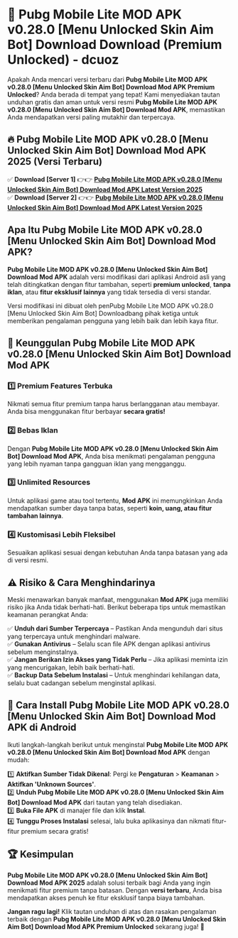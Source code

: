 # 🎯 Pubg Mobile Lite MOD APK v0.28.0 [Menu Unlocked Skin Aim Bot] Download  Download (Premium Unlocked) -  dcuoz

Apakah Anda mencari versi terbaru dari **Pubg Mobile Lite MOD APK v0.28.0 [Menu Unlocked Skin Aim Bot] Download Mod APK Premium Unlocked**? Anda berada di tempat yang tepat! Kami menyediakan tautan unduhan gratis dan aman untuk versi resmi **Pubg Mobile Lite MOD APK v0.28.0 [Menu Unlocked Skin Aim Bot] Download Mod APK**, memastikan Anda mendapatkan versi paling mutakhir dan terpercaya.

## 🔥 Pubg Mobile Lite MOD APK v0.28.0 [Menu Unlocked Skin Aim Bot] Download Mod APK 2025 (Versi Terbaru)

✅ **Download [Server 1]** 👉👉 [**Pubg Mobile Lite MOD APK v0.28.0 [Menu Unlocked Skin Aim Bot] Download Mod APK Latest Version 2025**](https://momento.my/?title=Pubg_Mobile_Lite_MOD_APK_v0.28.0_[Menu_Unlocked_Skin_Aim_Bot]_Download)  
✅ **Download [Server 2]** 👉👉 [**Pubg Mobile Lite MOD APK v0.28.0 [Menu Unlocked Skin Aim Bot] Download Mod APK Latest Version 2025**](https://momento.my/?title=Pubg_Mobile_Lite_MOD_APK_v0.28.0_[Menu_Unlocked_Skin_Aim_Bot]_Download)  

## Apa Itu Pubg Mobile Lite MOD APK v0.28.0 [Menu Unlocked Skin Aim Bot] Download Mod APK?

**Pubg Mobile Lite MOD APK v0.28.0 [Menu Unlocked Skin Aim Bot] Download Mod APK** adalah versi modifikasi dari aplikasi Android asli yang telah ditingkatkan dengan fitur tambahan, seperti **premium unlocked**, **tanpa iklan**, atau **fitur eksklusif lainnya** yang tidak tersedia di versi standar.

Versi modifikasi ini dibuat oleh penPubg Mobile Lite MOD APK v0.28.0 [Menu Unlocked Skin Aim Bot] Downloadbang pihak ketiga untuk memberikan pengalaman pengguna yang lebih baik dan lebih kaya fitur.

## 🎯 Keunggulan Pubg Mobile Lite MOD APK v0.28.0 [Menu Unlocked Skin Aim Bot] Download Mod APK

### 1️⃣ Premium Features Terbuka
Nikmati semua fitur premium tanpa harus berlangganan atau membayar. Anda bisa menggunakan fitur berbayar **secara gratis!**

### 2️⃣ Bebas Iklan
Dengan **Pubg Mobile Lite MOD APK v0.28.0 [Menu Unlocked Skin Aim Bot] Download Mod APK**, Anda bisa menikmati pengalaman pengguna yang lebih nyaman tanpa gangguan iklan yang mengganggu.

### 3️⃣ Unlimited Resources
Untuk aplikasi game atau tool tertentu, **Mod APK** ini memungkinkan Anda mendapatkan sumber daya tanpa batas, seperti **koin, uang, atau fitur tambahan lainnya**.

### 4️⃣ Kustomisasi Lebih Fleksibel
Sesuaikan aplikasi sesuai dengan kebutuhan Anda tanpa batasan yang ada di versi resmi.

## ⚠️ Risiko & Cara Menghindarinya

Meski menawarkan banyak manfaat, menggunakan **Mod APK** juga memiliki risiko jika Anda tidak berhati-hati. Berikut beberapa tips untuk memastikan keamanan perangkat Anda:

✅ **Unduh dari Sumber Terpercaya** – Pastikan Anda mengunduh dari situs yang terpercaya untuk menghindari malware.  
✅ **Gunakan Antivirus** – Selalu scan file APK dengan aplikasi antivirus sebelum menginstalnya.  
✅ **Jangan Berikan Izin Akses yang Tidak Perlu** – Jika aplikasi meminta izin yang mencurigakan, lebih baik berhati-hati.  
✅ **Backup Data Sebelum Instalasi** – Untuk menghindari kehilangan data, selalu buat cadangan sebelum menginstal aplikasi.

## 📌 Cara Install Pubg Mobile Lite MOD APK v0.28.0 [Menu Unlocked Skin Aim Bot] Download Mod APK di Android

Ikuti langkah-langkah berikut untuk menginstal **Pubg Mobile Lite MOD APK v0.28.0 [Menu Unlocked Skin Aim Bot] Download Mod APK** dengan mudah:

1️⃣ **Aktifkan Sumber Tidak Dikenal**: Pergi ke **Pengaturan** > **Keamanan** > **Aktifkan 'Unknown Sources'**.  
2️⃣ **Unduh Pubg Mobile Lite MOD APK v0.28.0 [Menu Unlocked Skin Aim Bot] Download Mod APK** dari tautan yang telah disediakan.  
3️⃣ **Buka File APK** di manajer file dan klik **Instal**.  
4️⃣ **Tunggu Proses Instalasi** selesai, lalu buka aplikasinya dan nikmati fitur-fitur premium secara gratis!

## 🏆 Kesimpulan

**Pubg Mobile Lite MOD APK v0.28.0 [Menu Unlocked Skin Aim Bot] Download Mod APK 2025** adalah solusi terbaik bagi Anda yang ingin menikmati fitur premium tanpa batasan. Dengan **versi terbaru**, Anda bisa mendapatkan akses penuh ke fitur eksklusif tanpa biaya tambahan.

**Jangan ragu lagi!** Klik tautan unduhan di atas dan rasakan pengalaman terbaik dengan **Pubg Mobile Lite MOD APK v0.28.0 [Menu Unlocked Skin Aim Bot] Download Mod APK Premium Unlocked** sekarang juga! 🚀
